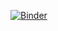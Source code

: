 [![Binder](https://mybinder.org/badge_logo.svg)](https://mybinder.org/v2/gl/christophe.cayssiols%2Fconduction-1d-cart-sien-uniforme/master)
